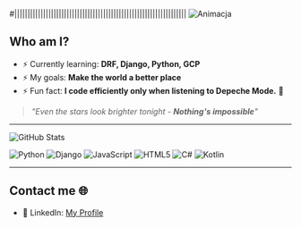 #||||||||||||||||||||||||||||||||||||||||||||||||||||||||||||||||||
![Animacja](https://media.giphy.com/media/13HgwGsXF0aiGY/giphy.gif)

## Who am I?
- ⚡ Currently learning: **DRF, Django, Python, GCP**
- ⚡ My goals: **Make the world a better place**
- ⚡ Fun fact: **I code efficiently only when listening to Depeche Mode.** 🌌

> *"Even the stars look brighter tonight - **Nothing's impossible**"*
---

![GitHub Stats](https://github-readme-stats.vercel.app/api?username=drucjacek&show_icons=true&theme=radical)

![Python](https://img.shields.io/badge/Python-3776AB?style=for-the-badge&logo=python&logoColor=white)
![Django](https://img.shields.io/badge/Django-092E20?style=for-the-badge&logo=django&logoColor=white)
![JavaScript](https://img.shields.io/badge/JavaScript-F7DF1E?style=for-the-badge&logo=javascript&logoColor=black)
![HTML5](https://img.shields.io/badge/HTML5-E34F26?style=for-the-badge&logo=html5&logoColor=white)
![C#](https://img.shields.io/badge/C%23-239120?style=for-the-badge&logo=csharp&logoColor=white)
![Kotlin](https://img.shields.io/badge/Kotlin-0095D5?style=for-the-badge&logo=kotlin&logoColor=white)

---

## Contact me 🌐
- 💼 LinkedIn: [My Profile](https://www.linkedin.com/in/jacek-druc/)

